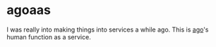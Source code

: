 agoaas
======

I was really into making things into services a while ago. This is [ago](https://pypi.python.org/pypi/ago)'s human function as a service.
